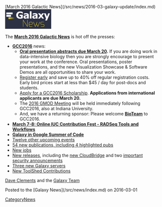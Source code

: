 <div class='newsItemHeader'>[March 2016 Galactic News](/src/news/2016-03-galaxy-update/index.md)</div>

<div class='right'>
<a href='/src/galaxy-updates/2016-03/index.md'><img src="/src/images/galaxy-logos/GalaxyNews.png" alt="March News" width=150 /></a><br />
</div>

The **[March 2016 Galactic News](/src/galaxy-updates/2016-03/index.md)** is hot off the presses:

* **[GCC2016](/src/galaxy-updates/2016-03/index.md#gcc2016)** news:
  * **[Oral presentation abstracts due March 20](/src/galaxy-updates/2016-03/index.md#gcc2016-abstract-submission-deadlines).** If you are doing work in data-intensive biology then you are strongly encourage to present your work at the conference.  Oral presentations, poster presentations, and the new Visualization Showcase & Software Demos are all opportunities to share your work.
  * [Register early](/src/galaxy-updates/2016-03/index.md#gcc2016-early-registration) and save up to 40% off regular registration costs. Early bird prices start at less than $45 / day for post-docs and students.
  * [Apply for a GCC2016 Scholarship](/src/galaxy-updates/2016-03/index.md#scholarships-international-application-deadline-is-march-20). **Applications from international applicants are due March 20.**
  * The [2016 GMOD Meeting](/src/galaxy-updates/2016-03/index.md#gmod-meeting-june-30---july-1) will be held immediately following GCC2016, also at Indiana University.
  * And, we have a returning sponsor: Please welcome **[BioTeam](/src/galaxy-updates/2016-03/index.md#sponsors)** to GCC2016.   
* **[March 7-8: Online IUC Contribution Fest - RADSeq Tools and Workflows](/src/galaxy-updates/2016-03/index.md#march-7-8-online-iuc-contribution-fest---radseq-tools-and-workflows)**
* **[Galaxy in Google Summer of Code](/src/galaxy-updates/2016-03/index.md#galaxy-in-google-summer-of-code)**
* [Twelve other upcoming events](/src/galaxy-updates/2016-03/index.md#upcoming-events)
* [54 new publications, including 4 highlighted pubs](/src/galaxy-updates/2016-03/index.md#new-papers)
* [New jobs](/src/galaxy-updates/2016-03/index.md#whos-hiring)
* [New releases](/src/galaxy-updates/2016-03/index.md#releases), including the [new CloudBridge](/src/galaxy-updates/2016-03/index.md#cloudbridge-010) and two [important security announcements](/src/galaxy-updates/2016-03/index.md#security-announcements)
* [Three new Galaxy servers](/src/galaxy-updates/2016-03/index.md#new-public-galaxy-servers)
* [New ToolShed Contributions](/src/galaxy-updates/2016-03/index.md#toolshed-contributions)

[Dave Clements](/src/people/dave-clements/index.md) and the [Galaxy Team](/src/galaxy-team/index.md)

<div class='newsItemFooter'>Posted to the [Galaxy News](/src/news/index.md) on 2016-03-01 </div>

[CategoryNews](/src/category-news/index.md)
